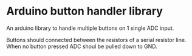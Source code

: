 # Arduino button handler library

An arduino library to handle multiple buttons on 1 single ADC input.

Buttons should connected between  the resistors of a serial resistor line.
When no button pressed ADC shoul be pulled down to GND.